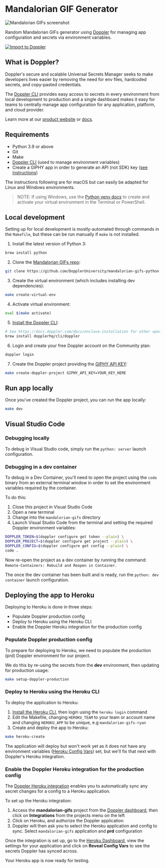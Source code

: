 # Mandalorian GIF Generator

![Mandalorian GIFs screenshot](https://repository-images.githubusercontent.com/334072139/f5912289-ef41-4347-99a7-2e820a95a8ba)

Random Mandalorian GIFs generator using [Doppler](https://www.doppler.com) for managing app configuration and secrets via environment variables.

[![Import to Doppler](https://raw.githubusercontent.com/DopplerUniversity/app-config-templates/main/doppler-button.svg)](https://dashboard.doppler.com/workplace/template/import?template=https://github.com/DopplerUniversity/mandalorian-gifs-python/blob/main/doppler-template.yaml)

## What is Doppler?

Doppler's secure and scalable Universal Secrets Manager seeks to make developers lives easier by removing the need for env files, hardcoded secrets, and copy-pasted credentials.

The [Doppler CLI](https://docs.doppler.com/docs) provides easy access to secrets in every environment from local development to production and a single dashboard makes it easy for teams to centrally manage app configuration for any application, platform, and cloud provider.

Learn more at our [product website](https://doppler.com) or [docs](https://docs.doppler.com/docs/).

## Requirements

- Python 3.9 or above
- Git
- Make
- [Doppler CLI](https://docs.doppler.com/docs/enclave-installation) (used to manage environment variables)
- Create a GIPHY app in order to generate an API (not SDK) key ([see instructions](https://developers.giphy.com/docs/api/#quick-start-guide))

The instructions following are for macOS but can easily be adapted for Linux and Windows environments.

> NOTE: If using Windows, use the [Python venv docs](https://docs.python.org/3/library/venv.html) to create and activate your virtual environment in the Terminal or PowerShell.

## Local development

Setting up for local development is mostly-automated through commands in the `Makefile`, but these can be run manually if `make` is not installed.

1. Install the latest version of Python 3:

```sh
brew install python
```

2. Clone the [Mandalorian GIFs repo](https://github.com/DopplerUniversity/mandalorian-gifs-python):

```sh
git clone https://github.com/DopplerUniversity/mandalorian-gifs-python
```

3. Create the virtual environment (which includes installing dev dependencies):

```sh
make create-virtual-env
```

4. Activate virtual environment:

```sh
eval $(make activate)
```

5. [Install the Doppler CLI](https://docs.doppler.com/docs/enclave-installation):

```sh
# See https://docs.doppler.com/docs/enclave-installation for other operating systems and environments, e.g. Docker
brew install dopplerhq/cli/doppler
```

6. Login and create your free Doppler account on the Community plan:

```sh
doppler login
```

7. Create the Doppler project providing the [GIPHY API KEY](https://developers.giphy.com/docs/api/#quick-start-guide):

```sh
make create-doppler-project GIPHY_API_KEY=YOUR_KEY_HERE
```

## Run app locally

Once you've created the Doppler project, you can run the app locally:

```sh
make dev
```

## Visual Studio Code

### Debugging locally

To debug in Visual Studio code, simply run the `python: server` launch configuration.


### Debugging in a dev container

To debug in a Dev Container, you'll need to open the project using the `code` binary from an external terminal window in order to set the environment variables required by the container.

To do this:

1. Close this project in Visual Studio Code
2. Open a new terminal 
3. Change into the `mandalorian-gifs` directory
4. Launch Visual Studio Code from the terminal and setting the required Doppler environment variables:

```sh
DOPPLER_TOKEN=$(doppler configure get token --plain) \
DOPPLER_PROJECT=$(doppler configure get project --plain) \
DOPPLER_CONFIG=$(doppler configure get config --plain) \
code .
```

Now re-open the project as a dev container by running the command: `Remote-Containers: Rebuild and Reopen in Container`.

The once the dev container has been built and is ready, run the `python: dev container` launch configuration.

## Deploying the app to Heroku

Deploying to Heroku is done in three steps:

- Populate Doppler production config
- Deploy to Heroku using the Heroku CLI
- Enable the Doppler Heroku integration for the production config

### Populate Doppler production config

To prepare for deploying to Heroku, we need to populate the production (prd) Doppler environment for our project.

We do this by re-using the secrets from the **dev** environment, then updating for production usage:

```sh
make setup-doppler-production
```

### Deploy to Heroku using the Heroku CLI

To deploy the application to Heroku:

1. [Install the Heroku CLI](https://devcenter.heroku.com/articles/heroku-cli#download-and-install), then login using the `heroku login` command
2. Edit the Makefile, changing `HEROKU_TEAM` to your team or account name and changing `HEROKU_APP` to be unique, e.g `mandalorian-gifs-ryan`
3. Create and deploy the app to Heroku:
```sh
make heroku-create
```

The application will deploy but won't work yet as it does not have any environment variables ([Heroku Config Vars](https://devcenter.heroku.com/articles/config-vars)) set, but we'll fix that next with Doppler's Heroku integration.

### Enable the Doppler Heroku integration for the production config

The [Doppler Heroku integration](https://docs.doppler.com/docs/heroku) enables you to automatically sync any secret changes for a config to a Heroku application.

To set up the Heroku integration:

1. Access the **mandalorian-gifs** project from the [Doppler dashboard](https://dashboard.doppler.com/), then click on **Integrations** from the projects menu on the left
2. Click on Heroku, and authorize the Doppler application
3. Doppler will then ask you to select the Heroku application and config to sync. Select `mandalorian-gifs` application and **prd** configuration

Once the integration is set up, go to the [Heroku Dashboard](https://dashboard.heroku.com/), view the settings for your application and click on **Reveal Config Vars** to see the secrets Doppler has synced across.

Your Heroku app is now ready for testing.
